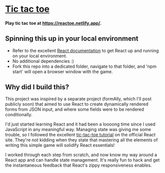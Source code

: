 # [Tic tac toe](https://reactoe.netlify.app/)
#### Play tic tac toe at https://reactoe.netlify.app/.
## Spinning this up in your local environment
- Refer to the excellent [React documentation](https://reactjs.org/) to get React up and running on your local environment.
- No additional dependencies :)
- Fork this repo into a dedicated folder, navigate to that folder, and 'npm start' will open a browser window with the game.
## Why did I build this?
This project was inspired by a separate project (formAlly, which I'll post publicly soon) that aimed to use React to create dynamically rendered forms from JSON input, and where some fields were to be rendered conditionally.

I'd just started learning React and it had been a loooong time since I used JavaScript in any meaningful way. Managing state was giving me some trouble, so I followed the excellent [tic-tac-toe tutorial](https://reactjs.org/tutorial/tutorial.html) on the official React site. They're not kidding when they state that mastering all the elements of writing this simple game will solidify React essentials!

I worked through each step from scratch, and now know my way around a React app and can handle state management. It's really fun to hack and get the instantaneous feedback that React's zippy responsiveness enables.
